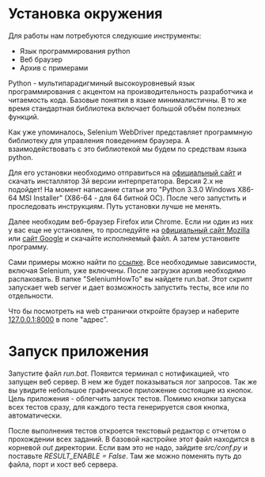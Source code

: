 Установка окружения
===================

Для работы нам потребуются следуюшие инструменты:
 * Язык программирования python
 * Веб браузер
 * Архив с примерами

Python - мультипарадигминый высокоуровневый язык программирования
с акцентом на производительность разработчика и читаемость кода. Базовые понятия в языке минималистичны.
В то же время стандартная библиотека включает большой объём полезных функций.

Как уже упоминалось, Selenium WebDriver представляет программную библиотеку для управления поведением браузера. 
А взаимодействовать с это библиотекой мы будем по средствам языка python.

Для его установки необходимо отправиться на [официальный сайт](http://www.python.org/download/)
и скачать инсталлятор 3й версии интерпретатора. Версия 2.х не подойдет!
На момент написание статьи это "Python 3.3.0 Windows X86-64 MSI Installer" (X86-64 - для 64 битной ОС).
После чего запустить и проследовать инструкциям. Путь установки лучше не менять.

Далее необходим веб-браузер Firefox или Chrome. Если ни один из них у вас еще не установлен,
то проследуйте на [официальный сайт Mozilla](http://www.mozilla.org/ru/firefox/new/) 
или [сайт Google](https://www.google.com/chrome/) и скачайте исполняемый файл.
А затем установите программу.

Сами примеры можно найти по [ссылке](https://bitbucket.org/B7W/seleniumhowto/get/default.zip).
Все необходимые зависимости, включая Selenium, уже включены.
После загрузки архив необходимо распаковать. В папке "SeleniumHowTo" вы найдете run.bat.
Этот скрипт запускает web server и дает возможность запустить тесты, все или по отдельности.

Что бы посмотреть на web странички откройте браузер и наберите [127.0.0.1:8000](http://127.0.0.1:8000/) в поле "адрес".


Запуск приложения
=================

Запустите файл *run.bat*. Появится терминал с нотификацией, что запущен веб сервер.
В нем же будет показываться лог запросов. Так же вы увидите небольшое графическое приложение состоящие из кнопок.
Цель приложения - облегчить запуск тестов. Помимо кнопки запуска всех тестов сразу,
для каждого теста генерируется своя кнопка, автоматически.

После выполнения тестов откроется текстовый редактор с отчетом о прохождении всех заданий.
В базовой настройке этот файл находится в корневой *out* директории.
Если вам это не надо, зайдите *src/conf.py* и поставьте *RESULT_ENABLE = False*.
Там же можно поменять путь до файла, порт и хост веб сервера.